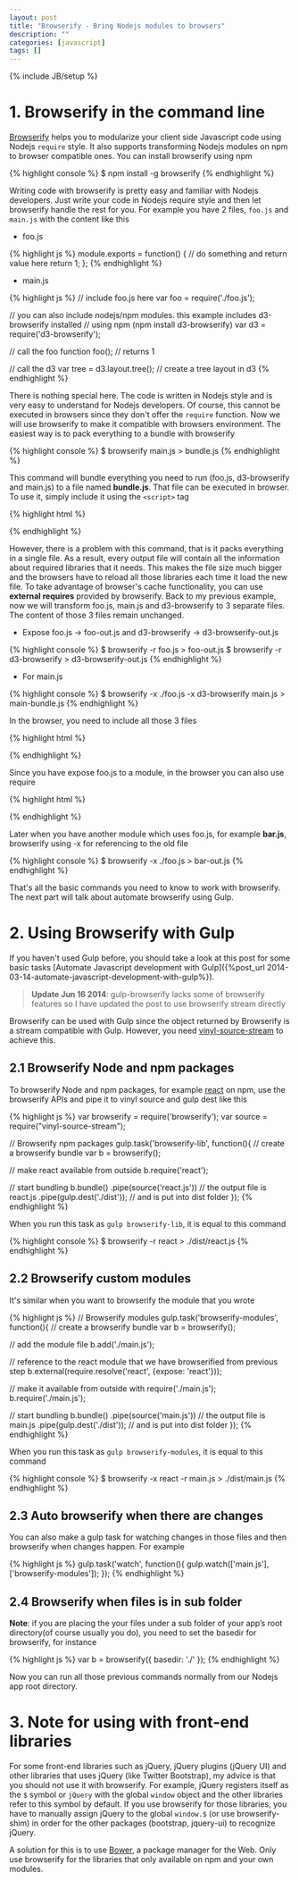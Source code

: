 ```yaml
---
layout: post
title: "Browserify - Bring Nodejs modules to browsers"
description: ""
categories: [javascript]
tags: []
---
```

{% include JB/setup %}

# 1. Browserify in the command line

[Browserify](http://browserify.org/) helps you to modularize your client side
Javascript code using Nodejs `require` style. It also supports transforming
Nodejs modules on npm to browser compatible ones. You can install browserify
using npm

{% highlight console %}
$ npm install -g browserify
{% endhighlight %}

Writing code with browserify is pretty easy and familiar with Nodejs developers.
Just write your code in Nodejs require style and then let browserify handle the
rest for you. For example you have 2 files, `foo.js` and `main.js` with the
content like this

- foo.js

{% highlight js %}
module.exports = function() {
    // do something and return value here
    return 1;
};
{% endhighlight %}

- main.js

{% highlight js %}
// include foo.js here
var foo = require('./foo.js');

// you can also include nodejs/npm modules. this example includes d3-browserify installed
// using npm (npm install d3-browserify)
var d3 = require('d3-browserify');

// call the foo function
foo();  // returns 1

// call the d3
var tree = d3.layout.tree(); // create a tree layout in d3
{% endhighlight %}

<!-- more -->

There is nothing special here. The code is written in Nodejs style and is very
easy to understand for Nodejs developers. Of course, this cannot be executed in
browsers since they don't offer the `require` function. Now we will use
browserify to make it compatible with browsers environment. The easiest way is
to pack everything to a bundle with browserify

{% highlight console %}
$ browserify main.js > bundle.js
{% endhighlight %}

This command will bundle everything you need to run (foo.js, d3-browserify and main.js) to a
file named **bundle.js**. That file can be executed in browser. To use it,
simply include it using the `<script>` tag

{% highlight html %}
<script src="bundle.js"></script>
{% endhighlight %}

However, there is a problem with this command, that is it packs everything in a
single file. As a result, every output file will contain all the information
about required libraries that it needs. This makes the file size much bigger and
the browsers have to reload all those libraries each time it load the new file.
To take advantage of browser's cache functionality, you can use
**external requires** provided by browserify. Back to my previous example, now
we will transform foo.js, main.js and d3-browserify to 3 separate files. The
content of those 3 files remain unchanged.

- Expose foo.js -> foo-out.js and d3-browserify -> d3-browserify-out.js

{% highlight console %}
$ browserify -r foo.js > foo-out.js
$ browserify -r d3-browserify > d3-browserify-out.js
{% endhighlight %}

- For main.js

{% highlight console %}
$ browserify -x ./foo.js -x d3-browserify main.js > main-bundle.js
{% endhighlight %}

In the browser, you need to include all those 3 files

{% highlight html %}
<script src="foo-out.js"></script>
<script src="d3-browserify-out.js"></script>
<script src="main-bundle.js"></script>
{% endhighlight %}

Since you have expose foo.js to a module, in the browser you can also use
require

{% highlight html %}
<script language="javascript">
    var foo = require('./foo.js');
</script>
{% endhighlight %}

Later when you have another module which uses foo.js, for example **bar.js**,
browserify using -x for referencing to the old file

{% highlight console %}
$ browserify -x ./foo.js > bar-out.js
{% endhighlight %}

That's all the basic commands you need to know to work with browserify. The next
part will talk about automate browserify using Gulp.

# 2. Using Browserify with Gulp

If you haven't used Gulp before, you should take a look at this post for some
basic tasks
[Automate Javascript development with Gulp]({%post_url 2014-03-14-automate-javascript-development-with-gulp%}).

> **Update Jun 16 2014**: gulp-browserify lacks some of browserify features so I
> have updated the post to use browserify stream directly

Browserify can be used with Gulp since the object returned by Browserify is a
stream compatible with Gulp. However, you need
[vinyl-source-stream](https://www.npmjs.org/package/vinyl-source-stream) to
achieve this.

## 2.1 Browserify Node and npm packages

To browserify Node and npm packages, for example
[react](https://www.npmjs.org/package/react) on npm, use the browserify
APIs and pipe it to vinyl source and gulp dest like this

{% highlight js %}
var browserify = require('browserify');
var source = require("vinyl-source-stream");

// Browserify npm packages
gulp.task('browserify-lib', function(){
  // create a browserify bundle
  var b = browserify();

  // make react available from outside
  b.require('react');

  // start bundling
  b.bundle()
    .pipe(source('react.js'))   // the output file is react.js
    .pipe(gulp.dest('./dist')); // and is put into dist folder
});
{% endhighlight %}

When you run this task as `gulp browserify-lib`, it is equal to this command

{% highlight console %}
$ browserify -r react > ./dist/react.js
{% endhighlight %}

## 2.2 Browserify custom modules

It's similar when you want to browserify the module that you wrote

{% highlight js %}
// Browserify modules
gulp.task('browserify-modules', function(){
  // create a browserify bundle
  var b = browserify();

  // add the module file
  b.add('./main.js');

  // reference to the react module that we have browserified from previous step
  b.external(require.resolve('react', {expose: 'react'}));

  // make it available from outside with require('./main.js');
  b.require('./main.js');

  // start bundling
  b.bundle()
    .pipe(source('main.js'))    // the output file is main.js
    .pipe(gulp.dest('./dist')); // and is put into dist folder
});
{% endhighlight %}

When you run this task as `gulp browserify-modules`, it is equal to this command

{% highlight console %}
$ browserify -x react -r main.js > ./dist/main.js
{% endhighlight %}

## 2.3 Auto browserify when there are changes

You can also make a gulp task for watching changes in those files and then
browserify when changes happen. For example

{% highlight js %}
gulp.task('watch', function(){
  gulp.watch(['main.js'], ['browserify-modules']);
});
{% endhighlight %}

## 2.4 Browserify when files is in sub folder

**Note**: if you are placing the your files under a sub folder of your app’s
root directory(of course usually you do), you need to set the basedir for
browserify, for instance

{% highlight js %}
var b = browserify({
  basedir: './'
});
{% endhighlight %}

Now you can run all those previous commands normally from our Nodejs app root directory.

# 3. Note for using with front-end libraries

For some front-end libraries such as jQuery, jQuery plugins (jQuery UI) and other
libraries that uses jQuery (like Twitter Bootstrap), my advice is that you
should not use it with browserify. For example, jQuery registers itself as the
`$` symbol or `jQuery` with the global `window` object and the other libraries
refer to this symbol by default. If you use browserify for those libraries, you
have to manually assign jQuery to the global `window.$` (or use browserify-shim)
in order for the other packages (bootstrap, jquery-ui) to recognize jQuery.

A solution for this is to use [Bower](http://bower.io/), a package manager for
the Web. Only use browserify for the libraries that only available on npm and
your own modules.
